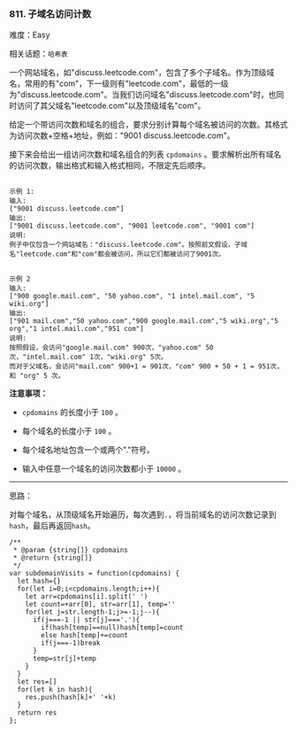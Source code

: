 ### 811. 子域名访问计数

难度：Easy

相关话题：`哈希表`

一个网站域名，如"discuss.leetcode.com"，包含了多个子域名。作为顶级域名，常用的有"com"，下一级则有"leetcode.com"，最低的一级为"discuss.leetcode.com"。当我们访问域名"discuss.leetcode.com"时，也同时访问了其父域名"leetcode.com"以及顶级域名"com"。



给定一个带访问次数和域名的组合，要求分别计算每个域名被访问的次数。其格式为访问次数+空格+地址，例如："9001 discuss.leetcode.com"。



接下来会给出一组访问次数和域名组合的列表 `cpdomains` 。要求解析出所有域名的访问次数，输出格式和输入格式相同，不限定先后顺序。



```

示例 1:
输入: 
["9001 discuss.leetcode.com"]
输出: 
["9001 discuss.leetcode.com", "9001 leetcode.com", "9001 com"]
说明: 
例子中仅包含一个网站域名："discuss.leetcode.com"。按照前文假设，子域名"leetcode.com"和"com"都会被访问，所以它们都被访问了9001次。
```


```

示例 2
输入: 
["900 google.mail.com", "50 yahoo.com", "1 intel.mail.com", "5 wiki.org"]
输出: 
["901 mail.com","50 yahoo.com","900 google.mail.com","5 wiki.org","5 org","1 intel.mail.com","951 com"]
说明: 
按照假设，会访问"google.mail.com" 900次，"yahoo.com" 50次，"intel.mail.com" 1次，"wiki.org" 5次。
而对于父域名，会访问"mail.com" 900+1 = 901次，"com" 900 + 50 + 1 = 951次，和 "org" 5 次。
```


**注意事项：** 




*  `cpdomains` 的长度小于 `100` 。

* 每个域名的长度小于 `100` 。

* 每个域名地址包含一个或两个"."符号。

* 输入中任意一个域名的访问次数都小于 `10000` 。






-----

思路：

对每个域名，从顶级域名开始遍历，每次遇到`.`，将当前域名的访问次数记录到`hash`，最后再返回`hash`。

```
/**
 * @param {string[]} cpdomains
 * @return {string[]}
 */
var subdomainVisits = function(cpdomains) {
  let hash={}
  for(let i=0;i<cpdomains.length;i++){
    let arr=cpdomains[i].split(' ')
    let count=+arr[0], str=arr[1], temp=''
    for(let j=str.length-1;j>=-1;j--){
      if(j===-1 || str[j]==='.'){
        if(hash[temp]==null)hash[temp]=count
        else hash[temp]+=count
        if(j===-1)break
      }
      temp=str[j]+temp
    }
  }
  let res=[]
  for(let k in hash){
    res.push(hash[k]+' '+k)
  }
  return res
};
```

